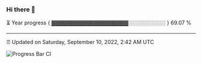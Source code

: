 ### Hi there 👋

⏳ Year progress { ▓▓▓▓▓▓▓▓▓▓▓▓▓▓▓▓▓▓▓▓░░░░░░░░░░ } 69.07 %

---

⏰ Updated on Saturday, September 10, 2022, 2:42 AM UTC

![Progress Bar CI](https://github.com/arthurbuhl/arthurbuhl/workflows/Progress%20Bar%20CI/badge.svg)
